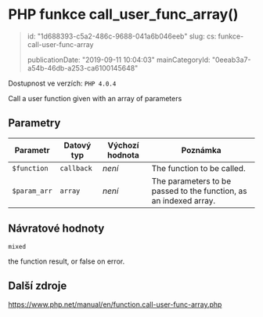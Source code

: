 PHP funkce call_user_func_array()
=================================

> id: "1d688393-c5a2-486c-9688-041a6b046eeb"
> slug:
> 	cs: funkce-call-user-func-array
>
> publicationDate: "2019-09-11 10:04:03"
> mainCategoryId: "0eeab3a7-a54b-46db-a253-ca6100145648"

Dostupnost ve verzích: `PHP 4.0.4`

Call a user function given with an array of parameters


Parametry
--------------

| Parametr | Datový typ | Výchozí hodnota | Poznámka |
|-----|-----|-----|-----|
| `$function` | `callback` | *není* | The function to be called. |
| `$param_arr` | `array` | *není* | The parameters to be passed to the function, as an indexed array. |


Návratové hodnoty
----------------

`mixed`

the function result, or false on error.

Další zdroje
------------

https://www.php.net/manual/en/function.call-user-func-array.php
